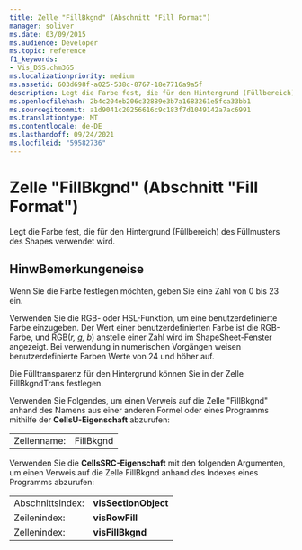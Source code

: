 ```yaml
---
title: Zelle "FillBkgnd" (Abschnitt "Fill Format")
manager: soliver
ms.date: 03/09/2015
ms.audience: Developer
ms.topic: reference
f1_keywords:
- Vis_DSS.chm365
ms.localizationpriority: medium
ms.assetid: 603d698f-a025-538c-8767-18e7716a9a5f
description: Legt die Farbe fest, die für den Hintergrund (Füllbereich) des Füllmusters des Shapes verwendet wird.
ms.openlocfilehash: 2b4c204eb206c32889e3b7a1683261e5fca33bb1
ms.sourcegitcommit: a1d9041c20256616c9c183f7d1049142a7ac6991
ms.translationtype: MT
ms.contentlocale: de-DE
ms.lasthandoff: 09/24/2021
ms.locfileid: "59582736"
---
```

# <a name="fillbkgnd-cell-fill-format-section"></a>Zelle "FillBkgnd" (Abschnitt "Fill Format")

Legt die Farbe fest, die für den Hintergrund (Füllbereich) des Füllmusters des Shapes verwendet wird.
  
## <a name="remarks"></a>HinwBemerkungeneise

Wenn Sie die Farbe festlegen möchten, geben Sie eine Zahl von 0 bis 23 ein.
  
Verwenden Sie die RGB- oder HSL-Funktion, um eine benutzerdefinierte Farbe einzugeben. Der Wert einer benutzerdefinierten Farbe ist die RGB-Farbe, und RGB(*r, g, b*) anstelle einer Zahl wird im ShapeSheet-Fenster angezeigt. Bei verwendung in numerischen Vorgängen weisen benutzerdefinierte Farben Werte von 24 und höher auf. 
  
Die Fülltransparenz für den Hintergrund können Sie in der Zelle FillBkgndTrans festlegen. 
  
Verwenden Sie Folgendes, um einen Verweis auf die Zelle "FillBkgnd" anhand des Namens aus einer anderen Formel oder eines Programms mithilfe der **CellsU-Eigenschaft** abzurufen: 
  
|||
|:-----|:-----|
| Zellenname:  <br/> | FillBkgnd  <br/> |
   
Verwenden Sie die **CellsSRC-Eigenschaft** mit den folgenden Argumenten, um einen Verweis auf die Zelle FillBkgnd anhand des Indexes eines Programms abzurufen: 
  
|||
|:-----|:-----|
| Abschnittsindex:  <br/> |**visSectionObject** <br/> |
| Zeilenindex:  <br/> |**visRowFill** <br/> |
| Zellenindex:  <br/> |**visFillBkgnd** <br/> |
   

